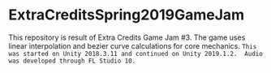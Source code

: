 # ExtraCreditsSpring2019GameJam
This repository is result of Extra Credits Game Jam #3.
The game uses linear interpolation and bezier curve calculations for core mechanics.
```This was started on Unity 2018.3.11 and continued on Unity 2019.1.2.  Audio was developed through FL Studio 10.```
